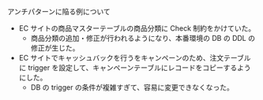 アンチパターンに陥る例について

- EC サイトの商品マスターテーブルの商品分類に Check 制約をかけていた。
  - 商品分類の追加・修正が行われるようになり、本番環境の DB の DDL の修正が生じた。
- EC サイトでキャッシュバックを行うをキャンペーンのため、注文テーブルに trigger を設定して、キャンペーンテーブルにレコードをコピーするようにした。
  - DB の trigger の条件が複雑すぎて、容易に変更できなくなった。
